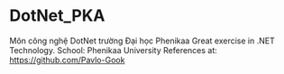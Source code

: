# DotNet_PKA
Môn công nghệ DotNet trường Đại học Phenikaa
Great exercise in .NET Technology.
School: Phenikaa University
References at: https://github.com/Pavlo-Gook 
